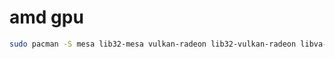 # amd gpu

```bash
sudo pacman -S mesa lib32-mesa vulkan-radeon lib32-vulkan-radeon libva-mesa-driver libva-utils
```
